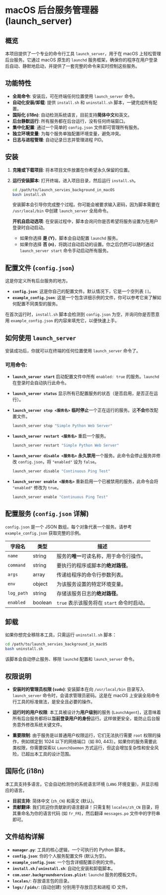# macOS 后台服务管理器 (launch_server)

## 概览

本项目提供了一个专业的命令行工具 `launch_server`，用于在 macOS 上轻松管理后台服务。它通过 macOS 原生的 `launchd` 服务框架，确保你的程序在用户登录后自动、静默地启动，并提供了一套完整的命令来实时控制这些服务。

## 功能特性

- **全局命令**: 安装后，可在终端任何位置使用 `launch_server` 命令。
- **自动化安装/卸载**: 提供 `install.sh` 和 `uninstall.sh` 脚本，一键完成所有配置。
- **国际化 (i18n)**: 自动检测系统语言，目前支持**简体中文**和英文。
- **后台静默运行**: 所有服务都在后台运行，没有任何终端窗口。
- **集中化配置**: 通过一个简单的 `config.json` 文件即可管理所有服务。
- **独立环境变量**: 为每个服务单独配置环境变量，避免冲突。
- **日志与进程管理**: 自动记录日志并管理进程 PID。

## 安装

1.  **克隆或下载项目**:
    将本项目文件放置在你希望永久保留的位置。

2.  **运行安装脚本**:
    打开终端，进入项目目录，然后运行 `install.sh`。

    ```bash
    cd /path/to/launch_servies_background_in_macOS
    bash install.sh
    ```
    安装脚本会引导你完成整个过程。你可能会被要求输入密码，因为脚本需要在 `/usr/local/bin` 中创建 `launch_server` 全局命令。

    **开机自启动选项**: 在安装过程中，脚本会询问你是否希望将服务设置为在用户登录时自动启动。
    - 如果你选择 **是 (Y)**，脚本会自动配置 `launchd` 服务。
    - 如果你选择 **否 (n)**，将跳过自动启动的设置。你之后仍然可以随时通过 `launch_server start` 命令手动启动所有服务。

## 配置文件 (`config.json`)

这是你定义所有后台服务的地方。

- **`config.json`**: 这是你自己的配置文件。默认情况下，它是一个空列表 `[]`。
- **`example_config.json`**: 这是一个包含详细示例的文件，你可以参考它来了解如何配置不同类型的服务。

在首次运行时，`install.sh` 脚本会检测到 `config.json` 为空，并询问你是否愿意用 `example_config.json` 的内容来填充它，以便快速上手。

## 如何使用 `launch_server`

安装成功后，你就可以在终端的任何位置使用 `launch_server` 命令了。

### **可用命令:**

- **`launch_server start`**
  启动配置文件中所有 `enabled: true` 的服务。`launchd` 在登录时会自动执行此命令。

- **`launch_server status`**
  显示所有已配置服务的状态（是否启用，是否正在运行）。

- **`launch_server stop <服务名>`**
  **临时停止**一个正在运行的服务。这**不会**修改配置文件。
  ```bash
  launch_server stop "Simple Python Web Server"
  ```

- **`launch_server restart <服务名>`**
  重启一个服务。
  ```bash
  launch_server restart "Simple Python Web Server"
  ```

- **`launch_server disable <服务名>`**
  **永久禁用**一个服务。此命令会停止服务并修改 `config.json`，将 `"enabled"` 设为 `false`。
  ```bash
  launch_server disable "Continuous Ping Test"
  ```

- **`launch_server enable <服务名>`**
  重新启用一个已被禁用的服务，此命令会将 `"enabled"` 修改为 `true`。
  ```bash
  launch_server enable "Continuous Ping Test"
  ```

## 配置服务 (`config.json` 详解)

`config.json` 是一个 JSON 数组，每个对象代表一个服务。请参考 `example_config.json` 获取完整的示例。

| 字段名 | 类型 | 描述 |
|---|---|---|
| `name` | string | 服务的**唯一**可读名称，用于命令行操作。 |
| `command` | string | 要执行的程序或脚本的**绝对路径**。 |
| `args` | array | 传递给程序的命令行参数列表。 |
| `env` | object | 为该服务设置的特定环境变量。 |
| `log_path` | string | 存储该服务日志的**绝对路径**。 |
| `enabled` | boolean | `true` 表示该服务将在 `start` 命令时启动。 |

## 卸载

如果你想完全移除本工具，只需运行 `uninstall.sh` 脚本：

```bash
cd /path/to/launch_servies_background_in_macOS
bash uninstall.sh
```
该脚本会自动停止服务、移除 `launchd` 配置和 `launch_server` 命令。

## 权限说明

- **安装时的管理员权限 (`sudo`)**:
  安装脚本在向 `/usr/local/bin` 目录写入 `launch_server` 命令时，会请求管理员密码。这是在 macOS 上安装全局命令行工具的标准做法，是安全且必要的操作。

- **运行时的用户权限**:
  本工具被设计为**用户级别**的服务 (`LaunchAgent`)，这意味着所有后台服务都将以**当前登录用户的身份**运行。这样做更安全，能防止后台服务意外修改系统关键文件。

- **重要限制**:
  由于服务是以普通用户权限运行，它们无法执行需要 `root` 权限的操作，例如绑定到 1024 以下的网络端口（如 80, 443）。如果你的服务需要此类权限，你需要探索以 `LaunchDaemon` 方式运行，但这会增加复杂性和安全风险，已超出本工具的设计范围。

## 国际化 (i18n)

本工具支持多语言。它会自动检测你的系统语言环境 (`LANG` 环境变量)，并显示相应的语言。

- **目前支持**: 简体中文 (`zh_CN`) 和英文 (默认)。
- **贡献翻译**: 我们欢迎你贡献新的语言翻译！只需复制 `locales/zh_CN` 目录，将其重命名为你的语言代码 (如 `fr_FR`)，然后翻译 `messages.po` 文件中的字符串即可。

## 文件结构详解

- **`manager.py`**: 工具的核心逻辑，一个可执行的 Python 脚本。
- **`config.json`**: 你的个人服务配置文件 (默认为空)。
- **`example_config.json`**: 一个包含详细配置示例的文件。
- **`install.sh` / `uninstall.sh`**: 自动化安装和卸载脚本。
- **`com.user.backgroundservices.plist`**: `launchd` 服务的模板文件。
- **`locales/`**: 存放语言包的目录。
- **`logs/` / `pids/`**: (自动创建) 分别用于存放日志和进程 ID 文件。
